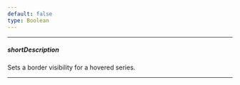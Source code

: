 ```yaml
---
default: false
type: Boolean
---
```

---
##### shortDescription
Sets a border visibility for a hovered series.

---
